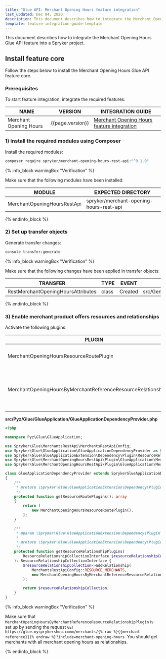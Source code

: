 ```yaml
---
title: "Glue API: Merchant Opening Hours feature integration"
last_updated: Dec 04, 2020
description: This document describes how to integrate the Merchant Opening Hours Glue API feature into a Spryker project.
template: feature-integration-guide-template
---
```


This document describes how to integrate the Merchant Opening Hours Glue API feature into a Spryker project.

## Install feature core

Follow the steps below to install the Merchant Opening Hours Glue API feature core.

### Prerequisites

To start feature integration, integrate the required features:

| NAME  | VERSION | INTEGRATION GUIDE |
| ----------- | ------ | --------------|
| Merchant Opening Hours | {{page.version}}  | [Merchant Opening Hours feature integration](/docs/marketplace/dev/feature-integration-guides/{{page.version}}/merchant-opening-hours-feature-integration.html) |

### 1) Install the required modules using Composer

Install the required modules:

```bash
composer require spryker/merchant-opening-hours-rest-api:"^0.1.0"
```

{% info_block warningBox "Verification" %}

Make sure that the following modules have been installed:

| MODULE   | EXPECTED DIRECTORY |
| ------------------ | ----------------- |
| MerchantOpeningHoursRestApi | spryker/merchant-opening-hours-rest-api |

{% endinfo_block %}

### 2) Set up transfer objects

Generate transfer changes:

```bash
console transfer:generate
```

{% info_block warningBox "Verification" %}

Make sure that the following changes have been applied in transfer objects:

| TRANSFER  | TYPE  | EVENT   | PATH |
| -------------- | ---- | ------ | ------------------ |
| RestMerchantOpeningHoursAttributes | class | Created | src/Generated/Shared/Transfer/RestMerchantOpeningHoursAttributesTransfer |

{% endinfo_block %}

### 3) Enable merchant product offers resources and relationships

Activate the following plugins:

| PLUGIN  | SPECIFICATION   | PREREQUISITES | NAMESPACE   |
| ----------------- | -------------- | --------------- | ---------------- |
| MerchantOpeningHoursResourceRoutePlugin | Registers the `merchant-opening-hours` resource.  |   | Spryker\Glue\MerchantOpeningHoursRestApi\Plugin\GlueApplication |
| MerchantOpeningHoursByMerchantReferenceResourceRelationshipPlugin | Registers the `merchant-opening-hours` resource as a relationship to the merchants resource. |   | Spryker\Glue\MerchantOpeningHoursRestApi\Plugin\GlueApplication |

**src/Pyz/Glue/GlueApplication/GlueApplicationDependencyProvider.php**

```php
<?php

namespace Pyz\Glue\GlueApplication;

use Spryker\Glue\MerchantsRestApi\MerchantsRestApiConfig;
use Spryker\Glue\GlueApplication\GlueApplicationDependencyProvider as SprykerGlueApplicationDependencyProvider;
use Spryker\Glue\GlueApplicationExtension\Dependency\Plugin\ResourceRelationshipCollectionInterface;
use Spryker\Glue\MerchantOpeningHoursRestApi\Plugin\GlueApplication\MerchantOpeningHoursByMerchantReferenceResourceRelationshipPlugin;
use Spryker\Glue\MerchantOpeningHoursRestApi\Plugin\GlueApplication\MerchantOpeningHoursResourceRoutePlugin;

class GlueApplicationDependencyProvider extends SprykerGlueApplicationDependencyProvider
{
    /**
     * @return \Spryker\Glue\GlueApplicationExtension\Dependency\Plugin\ResourceRoutePluginInterface[]
     */
    protected function getResourceRoutePlugins(): array
    {
        return [
            new MerchantOpeningHoursResourceRoutePlugin(),
        ];
    }

    /**
     * @param \Spryker\Glue\GlueApplicationExtension\Dependency\Plugin\ResourceRelationshipCollectionInterface $resourceRelationshipCollection
     *
     * @return \Spryker\Glue\GlueApplicationExtension\Dependency\Plugin\ResourceRelationshipCollectionInterface
     */
    protected function getResourceRelationshipPlugins(
        ResourceRelationshipCollectionInterface $resourceRelationshipCollection
    ): ResourceRelationshipCollectionInterface {
        $resourceRelationshipCollection->addRelationship(
            MerchantsRestApiConfig::RESOURCE_MERCHANTS,
            new MerchantOpeningHoursByMerchantReferenceResourceRelationshipPlugin()
        );

        return $resourceRelationshipCollection;
    }
}
```

{% info_block warningBox "Verification" %}

Make sure that `MerchantOpeningHoursByMerchantReferenceResourceRelationshipPlugin` is set up by sending the request `GET https://glue.mysprykershop.comm/merchants/{% raw %}{{merchant-reference}}{% endraw %}?include=merchant-opening-hours`. You should get merchants with all merchant opening hours as relationships.

{% endinfo_block %}

